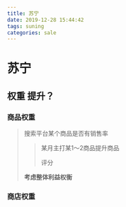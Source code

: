 ```yaml
---
title: 苏宁
date: 2019-12-28 15:44:42
tags: suning
categories: sale
---
```


# 苏宁

## 权重  提升？


### 商品权重

> 搜索平台某个商品是否有销售率
> > 某月主打某1～2商品提升商品
> > 
> > 评分
> 
> **考虑整体利益权衡**



### 商店权重

